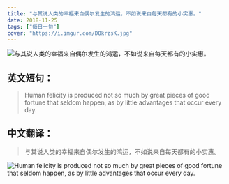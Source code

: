 ```yaml
---
title: "与其说人类的幸福来自偶尔发生的鸿运，不如说来自每天都有的小实惠。"
date: 2018-11-25
tags: ["每日一句"]
cover: "https://i.imgur.com/DOkrzsK.jpg"
---
```


![与其说人类的幸福来自偶尔发生的鸿运，不如说来自每天都有的小实惠。](https://i.imgur.com/2OVg9BC.jpg)

## 英文短句：
> Human felicity is produced not so much by great pieces of good fortune that seldom happen, as by little advantages that occur every day.

<!--more-->

## 中文翻译：
> 与其说人类的幸福来自偶尔发生的鸿运，不如说来自每天都有的小实惠。

![Human felicity is produced not so much by great pieces of good fortune that seldom happen, as by little advantages that occur every day.](https://i.imgur.com/mVh7Jss.jpg)

